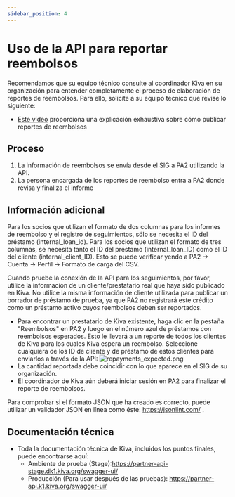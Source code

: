 ```yaml
---
sidebar_position: 4
---
```


# Uso de la API para reportar reembolsos
Recomendamos que su equipo técnico consulte al coordinador Kiva en su organización para entender completamente el proceso de elaboración de reportes de reembolsos. Para ello, solicite a su equipo técnico que revise lo siguiente:
* [Este vídeo](https://www.youtube.com/watch?v=KTgcTgjiX5A&t=1s) proporciona una explicación exhaustiva sobre cómo publicar reportes de reembolsos

## Proceso
1. La información de reembolsos se envía desde el SIG a PA2 utilizando la API.
2. La persona encargada de los reportes de reembolso entra a PA2 donde revisa y finaliza el informe

## Información adicional
Para los socios que utilizan el formato de dos columnas para los informes de reembolso y el registro de seguimientos, sólo se necesita el ID del préstamo (internal_loan_id). Para los socios que utilizan el formato de tres columnas, se necesita tanto el ID del préstamo (internal_loan_ID) como el ID del cliente (internal_client_ID). Esto se puede verificar yendo a PA2 -> Cuenta -> Perfil -> Formato de carga del CSV.

Cuando pruebe la conexión de la API para los seguimientos, por favor, utilice la información de un cliente/prestatario real que haya sido publicado en Kiva. No utilice la misma información de cliente utilizada para publicar un borrador de préstamo de prueba, ya que PA2 no registrará este crédito como un préstamo activo cuyos reembolsos deben ser reportados.
  * Para encontrar un prestatario de Kiva existente, haga clic en la pestaña "Reembolsos" en PA2 y luego en el número azul de préstamos con reembolsos esperados. Esto le llevará a un reporte de todos los clientes de Kiva para los cuales Kiva espera un reembolso. Seleccione cualquiera de los ID de cliente y de préstamo de estos clientes para enviarlos a través de la API: ![repayments_expected.png](@site/static/img/repayments_expected.png)
  * La cantidad reportada debe coincidir con lo que aparece en el SIG de su organización.
  * El coordinador de Kiva aún deberá iniciar sesión en PA2 para finalizar el reporte de reembolsos.

Para comprobar si el formato JSON que ha creado es correcto, puede utilizar un validador JSON en línea como éste: https://jsonlint.com/ .

## Documentación técnica
* Toda la documentación técnica de Kiva, incluidos los puntos finales, puede encontrarse aquí:
  * Ambiente de prueba (Stage):https://partner-api-stage.dk1.kiva.org/swagger-ui/
  * Producción (Para usar después de las pruebas): https://partner-api.k1.kiva.org/swagger-ui/